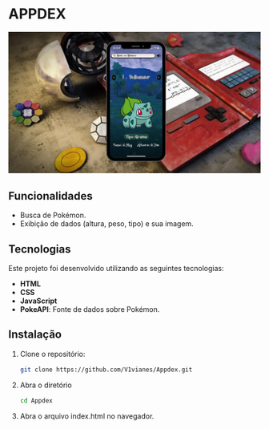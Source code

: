 # APPDEX

![Appdex](./images/APPDEX.png)

## Funcionalidades

- Busca de Pokémon.
- Exibição de dados (altura, peso, tipo) e sua imagem.

## Tecnologias

Este projeto foi desenvolvido utilizando as seguintes tecnologias:

- **HTML**
- **CSS**
- **JavaScript**
- **PokeAPI**: Fonte de dados sobre Pokémon.

## Instalação

1. Clone o repositório:
   ```bash
   git clone https://github.com/V1vianes/Appdex.git

2. Abra o diretório
   ```bash
   cd Appdex

3. Abra o arquivo index.html no navegador.

